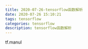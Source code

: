 ```yaml
---
title: 2020-07-26-tensorflow函数解析
date: 2020-07-26 15:10:21
tags: tensorflow
categories: tensorflow
description: tensorflow函数解析
---
```




tf.manul

